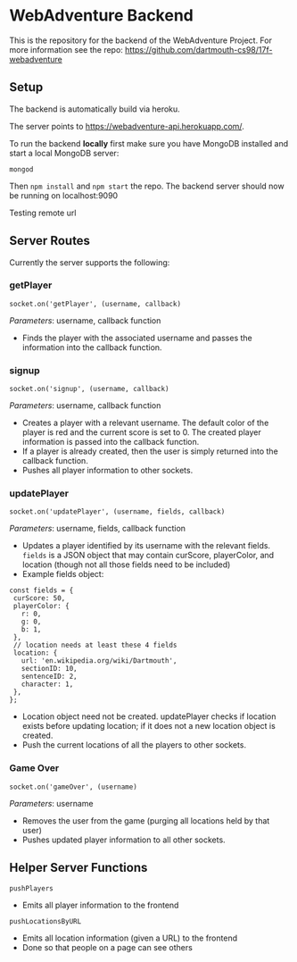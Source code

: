 # WebAdventure Backend

This is the repository for the backend of the WebAdventure Project. For more information see the repo: https://github.com/dartmouth-cs98/17f-webadventure

## Setup
The backend is automatically build via heroku.

The server points to https://webadventure-api.herokuapp.com/.

To run the backend **locally** first make sure you have MongoDB installed and start a local MongoDB server:
```
mongod
```
Then `npm install` and `npm start` the repo.
The backend server should now be running on localhost:9090

Testing remote url

## Server Routes
Currently the server supports the following:

### getPlayer
```
socket.on('getPlayer', (username, callback)
```
*Parameters*: username, callback function
- Finds the player with the associated username and passes the information into the callback function.


### signup
```
socket.on('signup', (username, callback)
```
*Parameters*: username, callback function
- Creates a player with a relevant username. The default color of the player is red and the current score is set to 0. The created player information is passed into the callback function.
- If a player is already created, then the user is simply returned into the callback function.
- Pushes all player information to other sockets.

### updatePlayer
```
socket.on('updatePlayer', (username, fields, callback)
```
*Parameters*: username, fields, callback function
- Updates a player identified by its username with the relevant fields. `fields` is a JSON object that may contain curScore, playerColor, and location (though not all those fields need to be included)
- Example fields object:

```
const fields = {
 curScore: 50,
 playerColor: {
   r: 0,
   g: 0,
   b: 1,
 },
 // location needs at least these 4 fields
 location: {
   url: 'en.wikipedia.org/wiki/Dartmouth',
   sectionID: 10,
   sentenceID: 2,
   character: 1,
 },
};
```
- Location object need not be created. updatePlayer checks if location exists before updating location; if it does not a new location object is created.
- Push the current locations of all the players to other sockets.

### Game Over
```
socket.on('gameOver', (username)
```
*Parameters*: username
- Removes the user from the game (purging all locations held by that user)
- Pushes updated player information to all other sockets.

## Helper Server Functions

```
pushPlayers
```
- Emits all player information to the frontend

```
pushLocationsByURL
```
- Emits all location information (given a URL) to the frontend
- Done so that people on a page can see others
